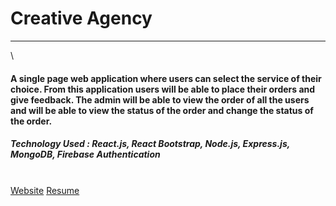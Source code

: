 # Creative Agency
___
\
#### A single page web application where users can select the service of their choice. From this application users will be able to place their orders and give feedback. The admin will be able to view the order of all the users and will be able to view the status of the order and change the status of the order.

##### Technology Used : React.js, React Bootstrap, Node.js, Express.js, MongoDB, Firebase Authentication
\
[Website](https://creative-agency-2020.web.app/)
[Resume](https://drive.google.com/file/d/1glAZTxGi0fT7dcWymtLVImHUR6ZkIAHD/view?usp=sharing)
